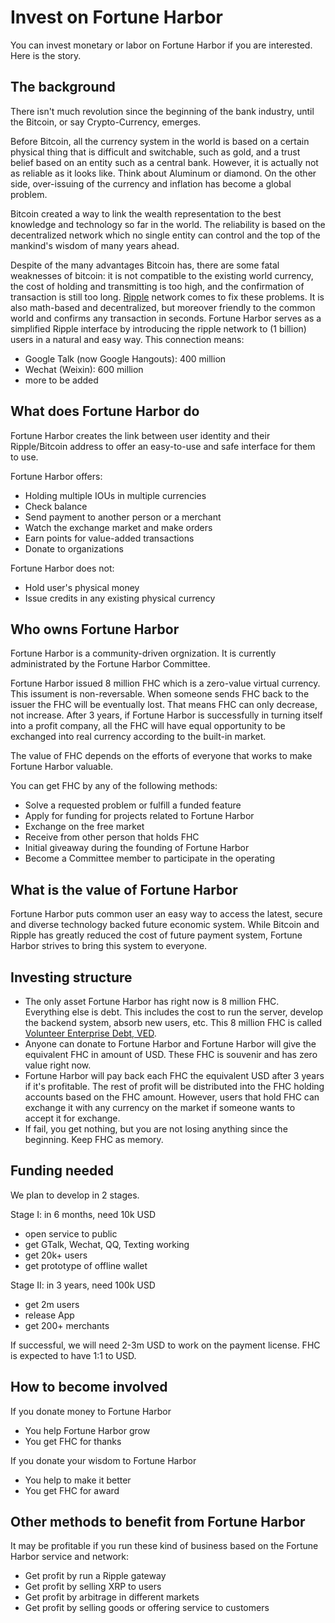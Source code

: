 Invest on Fortune Harbor
==========

You can invest monetary or labor on Fortune Harbor if you are interested. Here is the story.

The background
----------

There isn't much revolution since the beginning of the bank industry, until the Bitcoin, or say Crypto-Currency, emerges. 

Before Bitcoin, all the currency system in the world is based on a certain physical thing that is difficult and switchable, such as gold, and a trust belief based on an entity such as a central bank. However, it is actually not as reliable as it looks like. Think about Aluminum or diamond. On the other side, over-issuing of the currency and inflation has become a global problem. 

Bitcoin created a way to link the wealth representation to the best knowledge and technology so far in the world. The reliability is based on the decentralized network which no single entity can control and the top of the mankind's wisdom of many years ahead.

Despite of the many advantages Bitcoin has, there are some fatal weaknesses of bitcoin: it is not compatible to the existing world currency, the cost of holding and transmitting is too high, and the confirmation of transaction is still too long. [Ripple]( https://ripple.com/) network comes to fix these problems. It is also math-based and decentralized, but moreover friendly to the common world and confirms any transaction in seconds.
Fortune Harbor serves as a simplified Ripple interface by introducing the ripple network to (1 billion) users in a natural and easy way. This connection means:

* Google Talk (now Google Hangouts): 400 million
* Wechat (Weixin): 600 million
* more to be added

What does Fortune Harbor do
----------

Fortune Harbor creates the link between user identity and their Ripple/Bitcoin address to offer an easy-to-use and safe interface for them to use.

Fortune Harbor offers:

* Holding multiple IOUs in multiple currencies
* Check balance
* Send payment to another person or a merchant
* Watch the exchange market and make orders
* Earn points for value-added transactions
* Donate to organizations

Fortune Harbor does not:

* Hold user's physical money
* Issue credits in any existing physical currency

Who owns Fortune Harbor
----------

Fortune Harbor is a community-driven orgnization. It is currently administrated by the Fortune Harbor Committee.

Fortune Harbor issued 8 million FHC which is a zero-value virtual currency. This issument is non-reversable. When someone sends FHC back to the issuer the FHC will be eventually lost. That means FHC can only decrease, not increase. After 3 years, if Fortune Harbor is successfully in turning itself into a profit company, all the FHC will have equal opportunity to be exchanged into real currency according to the built-in market.

The value of FHC depends on the efforts of everyone that works to make Fortune Harbor valuable.

You can get FHC by any of the following methods:

* Solve a requested problem or fulfill a funded feature
* Apply for funding for projects related to Fortune Harbor
* Exchange on the free market
* Receive from other person that holds FHC
* Initial giveaway during the founding of Fortune Harbor
* Become a Committee member to participate in the operating

What is the value of Fortune Harbor
----------

Fortune Harbor puts common user an easy way to access the latest, secure and diverse technology backed future economic system. While Bitcoin and Ripple has greatly reduced the cost of future payment system, Fortune Harbor strives to bring this system to everyone.

Investing structure
----------

* The only asset Fortune Harbor has right now is 8 million FHC. Everything else is debt. This includes the cost to run the server, develop the backend system, absorb new users, etc. This 8 million FHC is called [Volunteer Enterprise Debt, VED](VED.md).
* Anyone can donate to Fortune Harbor and Fortune Harbor will give the equivalent FHC in amount of USD. These FHC is souvenir and has zero value right now.
* Fortune Harbor will pay back each FHC the equivalent USD after 3 years if it's profitable. The rest of profit will be distributed into the FHC holding accounts based on the FHC amount. However, users that hold FHC can exchange it with any currency on the market if someone wants to accept it for exchange.
* If fail, you get nothing, but you are not losing anything since the beginning. Keep FHC as memory.

Funding needed
----------

We plan to develop in 2 stages. 

Stage I: in 6 months, need 10k USD

* open service to public
* get GTalk, Wechat, QQ, Texting working
* get 20k+ users
* get prototype of offline wallet

Stage II: in 3 years, need 100k USD

* get 2m users
* release App
* get 200+ merchants

If successful, we will need 2-3m USD to work on the payment license. FHC is expected to have 1:1 to USD.

How to become involved
----------

If you donate money to Fortune Harbor

* You help Fortune Harbor grow
* You get FHC for thanks

If you donate your wisdom to Fortune Harbor

* You help to make it better
* You get FHC for award

Other methods to benefit from Fortune Harbor
----------

It may be profitable if you run these kind of business based on the Fortune Harbor service and network:

* Get profit by run a Ripple gateway
* Get profit by selling XRP to users
* Get profit by arbitrage in different markets
* Get profit by selling goods or offering service to customers





